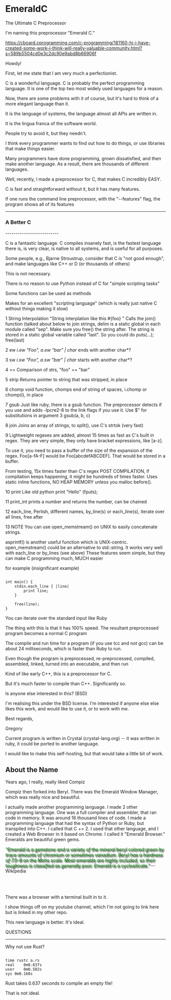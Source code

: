 # EmeraldC
The Ultimate C Preprocessor


I'm naming this preprocessor "Emerald C."

https://cboard.cprogramming.com/c-programming/181160-hi-i-have-created-some-work-i-think-will-really-valuable-community.html?s=589b5504cd0e3c2dc90e9abd8b66906f



Howdy!

First, let me state that I am very much a perfectionist.


C is a wonderful language. C is probably the perfect programming language. It is one of the top two most widely used languages for a reason.


Now, there are some problems with it of course, but it's hard to think of a more elegant language than it.


It is the language of systems, the language almost all APIs are written in.


It is the lingua franca of the software world.

People try to avoid it, but they needn't.

I think every programmer wants to find out how to do things, or use libraries that make things easier.

Many programmers have done programming, grown dissatisfied, and then make another language. As a result, there are thousands of different languages.


Well, recently, I made a preprocessor for C, that makes C incredibly EASY.


C is fast and straightforward without it, but it has many features.




If one runs the command line preprocessor, with the "--features" flag, the program shows all of its features


--------------------------
<h3>A Better C</h3>
--------------------------

C is a fantastic language. C compiles insanely fast, is the fastest language there is, is very clear, is native to all systems, and is useful for all purposes.

Some people, e.g., Bjarne Stroustrup, consider that C is "not good enough", and make languages like C++ or D (or thousands of others)   

This is not necessary.

There is no reason to use Python instead of C for "simple scripting tasks"

Some functions can be used as methods

Makes for an excellent "scripting language" (which is really just native C without things making it slow)


1      String     Interpolation "String interplation like this #{foo} " Calls the join() function (talked about below to join strings,
delim is a static global in each module called "sep".
Make sure you free() the string after. The string is stored in a static global variable called "last".
So you could do puts(...); free(last)

2      ew     *i.ew "Foo", a.ew "bar" | char* ends with another char*?

3      sw     *i.sw "Foo", a.sw "bar" | char* starts with another char*?

4      ==     Comparison of strs, "foo" == "bar"

5      strip     Returns pointer to string that was stripped, in place

6      chomp     void function, chomps end of string of spaces, i.chomp or chomp(i), in place

7      gsub     Just like ruby, there is a gsub function.
The preprocessor detects if you use and adds -lpcre2-8 to the link flags if you use it. Use $" for substitutions in argument 3 gsub(a, b, c)

8      join     Joins an array of strings, to split(), use C's strtok (very fast)

9      Lightweight     regexes are added, almost 15 times as fast as C's built in regex. They are very simple, they only have bracket expressions, like [a-z].

To use it, you need to pass a buffer of the size of the expansion of the regex. Foo[a-fA-F] would be Foo[abcdefABCDEF]. That would be stored in a buffer.

From testing, 15x times faster than C's regex POST COMPILATION, if compilation keeps happening, it might be hundreds of times faster. 
Uses static inline functions, NO HEAP MEMORY unless you malloc before().

10      print     Like old python print "Hello" (fputs);

11      print_int     prints a number and returns the number, can be chained

12      each_line,     Perlish, different names, by_line(s) or each_line(s), iterate over all lines, free after

13      NOTE     You can use open_memstream() on UNIX to easily concatenate strings.

asprintf() is another useful function which is UNIX-centric. open_memstream() could be an alternative to std::string.
It works very well with each_line or by_lines (see above)
These features seem simple, but they can make C programming much, MUCH easier

for example (insignificant example)



<pre>
<code>
int main() {
    stdin.each_line { |line|
        print line;
    }

    free(line);
}
</code></pre>
You can iterate over the standard input like Ruby


The thing with this is that it has 100% speed. The resultant preprocessed program becomes a normal C program



The compile and run time for a program (if you use tcc and not gcc) can be about 24 milliseconds, which is faster than Ruby to run.


Even though the program is preprocessed, re-preprocessed, compiled, assembled, linked, turned into an executable, and then run


Kind of like early C++, this is a preprocessor for C.

But it's much faster to compile than C++. Significantly so.

Is anyone else interested in this? (BSD)


I'm realising this under the BSD license. I'm interested if anyone else else likes this work, and would like to use it, or to work with me.

Best regards,

Gregory


Current program is written in Crystal (crystal-lang.org) -- it was written in ruby, it could be ported to another language.

I would like to make this self-hosting, but that would take a little bit of work.

<h2>About the Name</h2>


Years ago, I really, really liked Compiz


Compiz then forked into Beryl. There was the Emerald Window Manager, which was really nice and beautiful.


I actually made another programming language. I made 2 other programming language. One was a full compiler and assembler, that ran code in memory. It was around 16 thousand lines of code. I made a programming language that had the syntax of Python or Ruby, but transpiled into C++. I called that C += 2. I used that other language, and I created a Web Browser in it based on Chrome. I called it "Emerald Browser." Emeralds are beautiful green gems.


<i style="color:green;text-shadow: 3px 3px 3px black">
    "Emerald is a gemstone and a variety of the mineral beryl colored green by trace amounts of chromium or sometimes vanadium. Beryl has a hardness of 7.5–8 on the Mohs scale. Most emeralds are highly included, so their toughness is classified as generally poor. Emerald is a cyclosilicate."</i> --Wikipedia


<br/><br/><br/>There was a browser with a terminal built in to it.

I show things off on my youtube channel, which I'm not going to link here but is linked in my other repo.

This new language is better. It's ideal.

QUESTIONS

--------------------------------------------------------------------

Why not use Rust?


<pre><code>
time rustc a.rs
real	0m0.637s
user	0m0.502s
sys	0m0.160s</code></pre>


Rust takes 0.637 seconds to compile an empty file!

That is not ideal.
